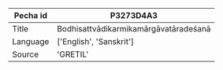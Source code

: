 |Pecha id | P3273D4A3
| --- | --- 
|Title | Bodhisattvādikarmikamārgāvatāradeśanā 
|Language | ['English', 'Sanskrit']
|Source | 'GRETIL'